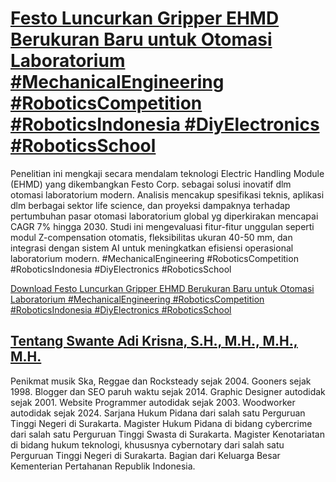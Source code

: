 # [Festo Luncurkan Gripper EHMD Berukuran Baru untuk Otomasi Laboratorium #MechanicalEngineering #RoboticsCompetition #RoboticsIndonesia #DiyElectronics #RoboticsSchool](https://swanteadikrisna.com/robot/website/8/festo-gripper-ehmd-otomasi-laboratorium-terbaru/)

Penelitian ini mengkaji secara mendalam teknologi Electric Handling Module (EHMD) yang dikembangkan Festo Corp. sebagai solusi inovatif dlm otomasi laboratorium modern. Analisis mencakup spesifikasi teknis, aplikasi dlm berbagai sektor life science, dan proyeksi dampaknya terhadap pertumbuhan pasar otomasi laboratorium global yg diperkirakan mencapai CAGR 7% hingga 2030. Studi ini mengevaluasi fitur-fitur unggulan seperti modul Z-compensation otomatis, fleksibilitas ukuran 40-50 mm, dan integrasi dengan sistem AI untuk meningkatkan efisiensi operasional laboratorium modern. #MechanicalEngineering #RoboticsCompetition #RoboticsIndonesia #DiyElectronics #RoboticsSchool 

[Download Festo Luncurkan Gripper EHMD Berukuran Baru untuk Otomasi Laboratorium #MechanicalEngineering #RoboticsCompetition #RoboticsIndonesia #DiyElectronics #RoboticsSchool](https://swanteadikrisna.com/robot/website/8/festo-gripper-ehmd-otomasi-laboratorium-terbaru/)


## [Tentang Swante Adi Krisna, S.H., M.H., M.H., M.H.](https://swanteadikrisna.com/)

Penikmat musik Ska, Reggae dan Rocksteady sejak 2004. Gooners sejak 1998. Blogger dan SEO paruh waktu sejak 2014. Graphic Designer autodidak sejak 2001. Website Programmer autodidak sejak 2003. Woodworker autodidak sejak 2024. Sarjana Hukum Pidana dari salah satu Perguruan Tinggi Negeri di Surakarta. Magister Hukum Pidana di bidang cybercrime dari salah satu Perguruan Tinggi Swasta di Surakarta. Magister Kenotariatan di bidang hukum teknologi, khususnya cybernotary dari salah satu Perguruan Tinggi Negeri di Surakarta. Bagian dari Keluarga Besar Kementerian Pertahanan Republik Indonesia.